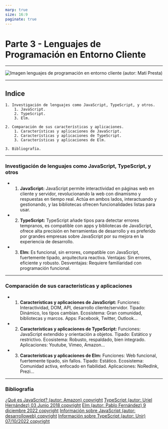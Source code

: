 ```yaml
---
marp: true
size: 16:9
paginate: true
---
```


# Parte 3 - Lenguajes de Programación en Entorno Cliente

---

![Imagen lenguajes de programación en entorno cliente (autor: Mati Presta)](https://blog.back4app.com/wp-content/uploads/2021/05/Top-10-Front-End-Programming-Languages.jpg)

---

## Indice

    1. Investigación de lenguajes como JavaScript, TypeScript, y otros.
        1. JavaScript.
        2. TypeScript.
        3. Elm.

    2. Comparación de sus características y aplicaciones.
        1. Características y aplicaciones de JavaScript.
        2. Características y aplicaciones de TypeScript.
        3. Características y aplicaciones de Elm.

    3. Bibliografía.

---

### Investigación de lenguajes como JavaScript, TypeScript, y otros

* 1. **JavaScript:** JavaScript permite interactividad en páginas web en cliente y servidor, revolucionando la web con dinamismo y respuestas en tiempo real. Actúa en ambos lados, interactuando y gestionando, y las bibliotecas ofrecen funcionalidades listas para usar.

* 2. **TypeScript:** TypeScript añade tipos para detectar errores tempranos, es compatible con apps y bibliotecas de JavaScript, ofrece alta precisión en herramientas de desarrollo y es preferido por grandes empresas sobre JavaScript por su mejora en la experiencia de desarrollo.

* 3. **Elm:** Es funcional, sin errores, compatible con JavaScript, fuertemente tipado, arquitectura reactiva.
Ventajas: Sin errores, eficiente y robusto.
Desventajas: Requiere familiaridad con programación funcional.

---

### Comparación de sus características y aplicaciones

* 1. **Características y aplicaciones de JavaScript:** Funciones: Interactividad, DOM, API, desarrollo cliente/servidor.
Tipado: Dinámico, los tipos cambian.
Ecosistema: Gran comunidad, bibliotecas y marcos.
Apps: Facebook, Twitter, Outlook...

* 2. **Características y aplicaciones de TypeScript:** Funciones: JavaScript extendido y orientación a objetos.
Tipado: Estático y restrictivo.
Ecosistema: Robusto, respaldado, bien integrado.
Aplicaciones: Youtube, Vimeo, Amazon...

* 3. **Características y aplicaciones de Elm:** Funciones: Web funcional, fuertemente tipado, sin fallos.
Tipado: Estático.
Ecosistema: Comunidad activa, enfocado en fiabilidad.
Aplicaciones: NoRedInk, Prezi...

---

### Bibliografía

[¿Qué es JavaScript? (autor: Amazon) copyright](https://aws.amazon.com/es/what-is/javascript/)
[TypeScript (autor: Uriel Hernández) 03 Junio 2018 copyright](https://codigofacilito.com/articulos/typescript)
[Elm (autor: Pablo Fernández) 9 diciembre 2022 copyright](https://openwebinars.net/blog/caracteristicas-y-ventajas-del-lenguaje-elm/#caracter%C3%ADsticas-del-lenguaje-elm)
[Información sobre JavaScript (autor: desarrolloweb) copyright](https://desarrolloweb.com/home/javascript)
[Información sobre TypeScript (autor: Unir) 07/10/2022 copyright](https://www.unir.net/ingenieria/revista/que-es-typescript/#:~:text=Con%20TypeScript%20podemos%20crear%20desde,%2C%20Facebook%2C%20Twitter%20o%20Amazon.)
